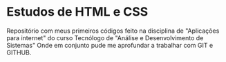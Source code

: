 # Estudos de HTML e CSS

 Repositório com meus primeiros códigos feito na disciplina de "Aplicações para internet" do curso Tecnólogo de "Análise e Desenvolvimento de Sistemas" 
Onde em conjunto pude me aprofundar a trabalhar com GIT e GITHUB.
